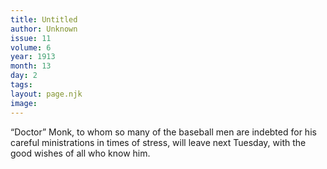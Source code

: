 ```yaml
---
title: Untitled
author: Unknown
issue: 11
volume: 6
year: 1913
month: 13
day: 2
tags:
layout: page.njk
image:
---
```

“Doctor” Monk, to whom so many of the baseball men are indebted for his careful ministrations in times of stress, will leave next Tuesday, with the good wishes of all who know him.    

